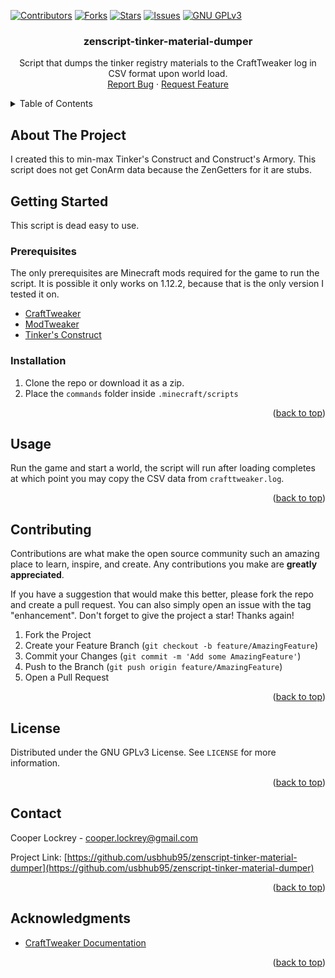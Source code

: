 <!--
zenscript-tinker-material-dumper
placeholder
-->
<a id="readme-top"></a>

<!-- shields -->
[![Contributors][contributors-shield]][contributors-url]
[![Forks][forks-shield]][forks-url]
[![Stars][stars-shield]][stars-url]
[![Issues][issues-shield]][issues-url]
[![GNU GPLv3][license-shield]][license-url]

<!-- readme head -->
<h3 align="center">zenscript-tinker-material-dumper</h3>

  <p align="center">
    Script that dumps the tinker registry materials to the CraftTweaker log in CSV format upon world load.
    <br />
    <a href="https://github.com/usbhub95/zenscript-tinker-material-dumper/issues/new?labels=bug&template=bug-report---.md">Report Bug</a>
    ·
    <a href="https://github.com/usbhub95/zenscript-tinker-material-dumper/issues/new?labels=enhancement&template=feature-request---.md">Request Feature</a>
  </p>
</div>

<!-- TABLE OF CONTENTS -->
<details>
  <summary>Table of Contents</summary>
  <ol>
    <li>
      <a href="#about-the-project">About The Project</a>
    </li>
    <li>
      <a href="#getting-started">Getting Started</a>
      <ul>
        <li><a href="#prerequisites">Prerequisites</a></li>
        <li><a href="#installation">Installation</a></li>
      </ul>
    </li>
    <li><a href="#usage">Usage</a></li>
    <li><a href="#contributing">Contributing</a></li>
    <li><a href="#license">License</a></li>
    <li><a href="#contact">Contact</a></li>
    <li><a href="#acknowledgments">Acknowledgments</a></li>
  </ol>
</details>

<!-- ABOUT THE PROJECT -->
## About The Project

I created this to min-max Tinker's Construct and Construct's Armory. This script does not get ConArm data because the ZenGetters for it are stubs.

<!-- GETTING STARTED -->
## Getting Started

This script is dead easy to use.

### Prerequisites

The only prerequisites are Minecraft mods required for the game to run the script. It is possible it only works on 1.12.2, because that is the only version I tested it on.
*   [CraftTweaker](https://www.curseforge.com/minecraft/mc-mods/crafttweaker)
*   [ModTweaker](https://www.curseforge.com/minecraft/mc-mods/modtweaker)
*   [Tinker's Construct](https://www.curseforge.com/minecraft/mc-mods/tinkers-construct)

### Installation

1.  Clone the repo or download it as a zip.
2.  Place the `commands` folder inside `.minecraft/scripts`

<p align="right">(<a href="#readme-top">back to top</a>)</p>

<!-- USAGE EXAMPLES -->
## Usage

Run the game and start a world, the script will run after loading completes at which point you may copy the CSV data from `crafttweaker.log`.

<p align="right">(<a href="#readme-top">back to top</a>)</p>

<!-- CONTRIBUTING -->
## Contributing

Contributions are what make the open source community such an amazing place to learn, inspire, and create. Any contributions you make are **greatly appreciated**.

If you have a suggestion that would make this better, please fork the repo and create a pull request. You can also simply open an issue with the tag "enhancement".
Don't forget to give the project a star! Thanks again!

1. Fork the Project
2. Create your Feature Branch (`git checkout -b feature/AmazingFeature`)
3. Commit your Changes (`git commit -m 'Add some AmazingFeature'`)
4. Push to the Branch (`git push origin feature/AmazingFeature`)
5. Open a Pull Request

<p align="right">(<a href="#readme-top">back to top</a>)</p>

<!-- LICENSE -->
## License

Distributed under the GNU GPLv3 License. See `LICENSE` for more information.

<p align="right">(<a href="#readme-top">back to top</a>)</p>

<!-- CONTACT -->
## Contact

Cooper Lockrey - cooper.lockrey@gmail.com

Project Link: [https://github.com/usbhub95/zenscript-tinker-material-dumper](https://github.com/usbhub95/zenscript-tinker-material-dumper)

<p align="right">(<a href="#readme-top">back to top</a>)</p>

<!-- ACKNOWLEDGMENTS -->
## Acknowledgments

* [CraftTweaker Documentation](https://docs.blamejared.com/)

<p align="right">(<a href="#readme-top">back to top</a>)</p>

<!-- MARKDOWN LINKS & IMAGES -->
[contributors-shield]: https://img.shields.io/github/contributors/usbhub95/zenscript-tinker-material-dumper.svg?style=for-the-badge
[contributors-url]: https://github.com/usbhub95/zenscript-tinker-material-dumper/graphs/contributors
[forks-shield]: https://img.shields.io/github/forks/usbhub95/zenscript-tinker-material-dumper.svg?style=for-the-badge
[forks-url]: https://github.com/usbhub95/zenscript-tinker-material-dumper/network/members
[stars-shield]: https://img.shields.io/github/stars/usbhub95/zenscript-tinker-material-dumper.svg?style=for-the-badge
[stars-url]: https://github.com/usbhub95/zenscript-tinker-material-dumper/stargazers
[issues-shield]: https://img.shields.io/github/issues/usbhub95/zenscript-tinker-material-dumper.svg?style=for-the-badge
[issues-url]: https://github.com/usbhub95/zenscript-tinker-material-dumper/issues
[license-shield]: https://img.shields.io/github/license/usbhub95/zenscript-tinker-material-dumper.svg?style=for-the-badge
[license-url]: https://github.com/usbhub95/zenscript-tinker-material-dumper/blob/master/LICENSE.txt

